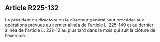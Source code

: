 Article R225-132
----
Le président du directoire ou le directeur général peut procéder aux opérations
prévues au dernier alinéa de l'article L. 225-149 et au dernier alinéa de
l'article L. 228-12 au plus tard dans le mois qui suit la clôture de l'exercice.
